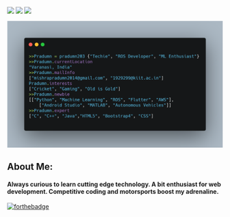 [![](https://img.shields.io/badge/LinkedIn-pradumn203-blue?logo=Linkedin&logoColor=blue&labelColor=black)](https://www.linkedin.com/in/pradumn203/)
[![](https://img.shields.io/badge/Gmail-mishrapradumn2014@gmail.com-red?logo=Gmail&logoColor=Red&labelColor=black)](mailto:mishrapradumn2014@gmail.com)
[![](https://img.shields.io/badge/Gmail-1929299@kiit.ac.in-red?logo=Gmail&logoColor=Red&labelColor=black)](mailto:1929299@kiit.ac.in)


![](https://github.com/pradumn203/pradumn203/blob/master/carbon.png)

## About Me:
#### Always curious to learn cutting edge technology. A bit enthusiast for web development. Competitive coding and motorsports boost my adrenaline. <br> 
<!-- [![HitCount](http://hits.dwyl.com/pradumn203/pradumn203/pradumn203.svg)](http://hits.dwyl.com/pradumn203/pradumn203/pradumn203) -->
<!-- ![visitors](https://visitor-badge.glitch.me/badge?page_id=pradumn203.pradumn203) --> 

[![forthebadge](https://forthebadge.com/images/badges/built-with-love.svg)](https://forthebadge.com)



<!-- ⭐️ From [@pradumn203](https://github.com/pradumn203) -->



<!-- TO make screenshot of your code, copy below link:  
https://carbon.now.sh/ -->



<!--
**pradumn203/pradumn203** is a ✨ _special_ ✨ repository because its `README.md` (this file) appears on your GitHub profile.

Here are some ideas to get you started:

- 🔭 I’m currently working on ...
- 🌱 I’m currently learning ...
- 👯 I’m looking to collaborate on ...
- 🤔 I’m looking for help with ...
- 💬 Ask me about ...
- 📫 How to reach me: ...
- 😄 Pronouns: ...
- ⚡ Fun fact: ...
-->


